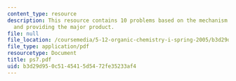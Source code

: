 ```yaml
---
content_type: resource
description: This resource contains 10 problems based on the mechanism of reaction
  and providing the major product.
file: null
file_location: /coursemedia/5-12-organic-chemistry-i-spring-2005/b3d29d950c5145415d5472fe35233af4_ps7.pdf
file_type: application/pdf
resourcetype: Document
title: ps7.pdf
uid: b3d29d95-0c51-4541-5d54-72fe35233af4
---
```


